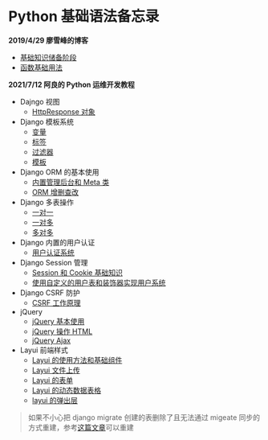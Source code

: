 # Python 基础语法备忘录

__2019/4/29 廖雪峰的博客__
* [基础知识储备阶段](https://github.com/lcePolarBear/Python_Basic_Grammar_Notes/blob/master/收集于廖雪峰博客/基础知识储备阶段.md)
* [函数基础用法](https://github.com/lcePolarBear/Python_Basic_Grammar_Notes/blob/master/收集于廖雪峰博客/函数基础用法.md)

__2021/7/12 阿良的 Python 运维开发教程__
- Dajngo 视图
    - [HttpResponse 对象](https://github.com/lcePolarBear/Python_Basic_Grammar_Notes/blob/master/Django%20%E8%A7%86%E5%9B%BE/HttpResponse%20%E5%AF%B9%E8%B1%A1.md)
- Django 模板系统
    - [变量](https://github.com/lcePolarBear/Python_Basic_Grammar_Notes/blob/master/Django%20%E6%A8%A1%E6%9D%BF%E7%B3%BB%E7%BB%9F/%E5%8F%98%E9%87%8F.md)
    - [标签](https://github.com/lcePolarBear/Python_Basic_Grammar_Notes/blob/master/Django%20%E6%A8%A1%E6%9D%BF%E7%B3%BB%E7%BB%9F/%E6%A0%87%E7%AD%BE.md)
    - [过滤器](https://github.com/lcePolarBear/Python_Basic_Grammar_Notes/blob/master/Django%20%E6%A8%A1%E6%9D%BF%E7%B3%BB%E7%BB%9F/%E8%BF%87%E6%BB%A4%E5%99%A8.md)
    - [模板](https://github.com/lcePolarBear/Python_Basic_Grammar_Notes/blob/master/Django%20%E6%A8%A1%E6%9D%BF%E7%B3%BB%E7%BB%9F/%E6%A8%A1%E6%9D%BF.md)
- Django ORM 的基本使用
    - [内置管理后台和 Meta 类](https://github.com/lcePolarBear/Python_Basic_Grammar_Notes/blob/master/Django%20ORM%20%E7%9A%84%E5%9F%BA%E6%9C%AC%E4%BD%BF%E7%94%A8/%E5%86%85%E7%BD%AE%E7%AE%A1%E7%90%86%E5%90%8E%E5%8F%B0%E5%92%8C%20Meta%20%E7%B1%BB.md)
    - [ORM 增删查改](https://github.com/lcePolarBear/Python_Basic_Grammar_Notes/blob/master/Django%20ORM%20%E7%9A%84%E5%9F%BA%E6%9C%AC%E4%BD%BF%E7%94%A8/ORM%20%E5%A2%9E%E5%88%A0%E6%9F%A5%E6%94%B9.md)
- Django 多表操作
    - [一对一](https://github.com/lcePolarBear/Python_Basic_Grammar_Notes/blob/master/Django%20%E5%A4%9A%E8%A1%A8%E6%93%8D%E4%BD%9C/%E4%B8%80%E5%AF%B9%E4%B8%80.md)
    - [一对多](https://github.com/lcePolarBear/Python_Basic_Grammar_Notes/blob/master/Django%20%E5%A4%9A%E8%A1%A8%E6%93%8D%E4%BD%9C/%E4%B8%80%E5%AF%B9%E5%A4%9A.md)
    - [多对多](https://github.com/lcePolarBear/Python_Basic_Grammar_Notes/blob/master/Django%20%E5%A4%9A%E8%A1%A8%E6%93%8D%E4%BD%9C/%E5%A4%9A%E5%AF%B9%E5%A4%9A.md)
- Django 内置的用户认证
    - [用户认证系统](https://github.com/lcePolarBear/Python_Basic_Grammar_Notes/blob/master/Django%20%E7%94%A8%E6%88%B7%E8%AE%A4%E8%AF%81%E7%B3%BB%E7%BB%9F/%E7%94%A8%E6%88%B7%E8%AE%A4%E8%AF%81%E7%B3%BB%E7%BB%9F.md)
- Django Session 管理
    - [Session 和 Cookie 基础知识](https://github.com/lcePolarBear/Python_Basic_Grammar_Notes/blob/master/Django%20Session%20%E7%AE%A1%E7%90%86/Session%20%E5%92%8C%20Cookie%20%E5%9F%BA%E7%A1%80%E7%9F%A5%E8%AF%86.md)
    - [使用自定义的用户表和装饰器实现用户系统](https://github.com/lcePolarBear/Python_Basic_Grammar_Notes/blob/master/Django%20Session%20%E7%AE%A1%E7%90%86/%E4%BD%BF%E7%94%A8%E8%87%AA%E5%AE%9A%E4%B9%89%E7%9A%84%E7%94%A8%E6%88%B7%E8%A1%A8%E5%92%8C%E8%A3%85%E9%A5%B0%E5%99%A8%E5%AE%9E%E7%8E%B0%E7%94%A8%E6%88%B7%E7%B3%BB%E7%BB%9F.md)
- Django CSRF 防护
    - [CSRF 工作原理](https://github.com/lcePolarBear/Python_Basic_Grammar_Notes/blob/master/Django%20CSRF%20%E9%98%B2%E6%8A%A4/CSRF%20%E5%B7%A5%E4%BD%9C%E5%8E%9F%E7%90%86.md)
- jQuery
    - [jQuery 基本使用](https://github.com/lcePolarBear/Python_Basic_Grammar_Notes/blob/master/jQuery/jQuery%20%E5%9F%BA%E6%9C%AC%E4%BD%BF%E7%94%A8.md)
    - [jQuery 操作 HTML](https://github.com/lcePolarBear/Python_Basic_Grammar_Notes/blob/master/jQuery/jQuery%20%E6%93%8D%E4%BD%9C%20HTML.md)
    - [jQuery Ajax](https://github.com/lcePolarBear/Python_Basic_Grammar_Notes/blob/master/jQuery/jQuery%20Ajax.md)
- Layui 前端样式
    - [Layui 的使用方法和基础组件](https://github.com/lcePolarBear/Python_Basic_Grammar_Notes/blob/master/Layui%20%E5%89%8D%E7%AB%AF%E6%A1%86%E6%9E%B6/Layui%20%E7%9A%84%E4%BD%BF%E7%94%A8%E6%96%B9%E6%B3%95%E5%92%8C%E5%9F%BA%E7%A1%80%E7%BB%84%E4%BB%B6.md)
    - [Layui 文件上传](https://github.com/lcePolarBear/Python_Basic_Grammar_Notes/blob/master/Layui%20%E5%89%8D%E7%AB%AF%E6%A1%86%E6%9E%B6/Layui%20%E6%96%87%E4%BB%B6%E4%B8%8A%E4%BC%A0.md)
    - [Layui 的表单](https://github.com/lcePolarBear/Python_Basic_Grammar_Notes/blob/master/Layui%20%E5%89%8D%E7%AB%AF%E6%A1%86%E6%9E%B6/Layui%20%E7%9A%84%E8%A1%A8%E5%8D%95.md)
    - [Layui 的动态数据表格](https://github.com/lcePolarBear/Python_Basic_Grammar_Notes/blob/master/Layui%20%E5%89%8D%E7%AB%AF%E6%A1%86%E6%9E%B6/Layui%20%E7%9A%84%E5%8A%A8%E6%80%81%E6%95%B0%E6%8D%AE%E8%A1%A8%E6%A0%BC.md)
    - [layui 的弹出层](https://github.com/lcePolarBear/Python_Basic_Grammar_Notes/blob/master/Layui%20%E5%89%8D%E7%AB%AF%E6%A1%86%E6%9E%B6/layui%20%E7%9A%84%E5%BC%B9%E5%87%BA%E5%B1%82.md)

> 如果不小心把 django migrate 创建的表删除了且无法通过 migeate 同步的方式重建，参考[这篇文章](https://blog.csdn.net/HD243608836/article/details/106499830)可以重建